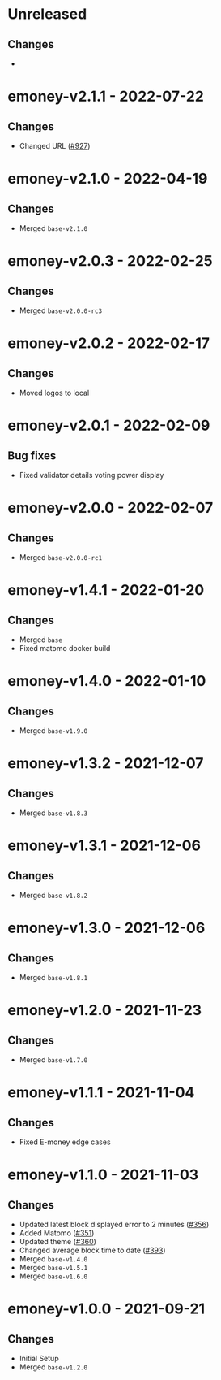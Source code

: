 # Unreleased

## Changes
- 

# emoney-v2.1.1 - 2022-07-22

## Changes
- Changed URL ([\#927](https://github.com/forbole/big-dipper-2.0-cosmos/issues/927))

# emoney-v2.1.0 - 2022-04-19

## Changes
- Merged `base-v2.1.0`

# emoney-v2.0.3 - 2022-02-25

## Changes
- Merged `base-v2.0.0-rc3`

# emoney-v2.0.2 - 2022-02-17

## Changes
- Moved logos to local

# emoney-v2.0.1 - 2022-02-09

## Bug fixes
- Fixed validator details voting power display

# emoney-v2.0.0 - 2022-02-07

## Changes
- Merged `base-v2.0.0-rc1`

# emoney-v1.4.1 - 2022-01-20

## Changes
- Merged `base`
- Fixed matomo docker build

# emoney-v1.4.0 - 2022-01-10

## Changes
- Merged `base-v1.9.0`

# emoney-v1.3.2 - 2021-12-07

## Changes
- Merged `base-v1.8.3`

# emoney-v1.3.1 - 2021-12-06

## Changes
- Merged `base-v1.8.2`

# emoney-v1.3.0 - 2021-12-06

## Changes
- Merged `base-v1.8.1`

# emoney-v1.2.0 - 2021-11-23

## Changes
- Merged `base-v1.7.0`

# emoney-v1.1.1 - 2021-11-04

## Changes
- Fixed E-money edge cases
# emoney-v1.1.0 - 2021-11-03

## Changes
- Updated latest block displayed error to 2 minutes ([\#356](https://github.com/forbole/big-dipper-2.0-cosmos/issues/356))
- Added Matomo ([\#351](https://github.com/forbole/big-dipper-2.0-cosmos/issues/351))
- Updated theme ([\#360](https://github.com/forbole/big-dipper-2.0-cosmos/issues/360))
- Changed average block time to date ([\#393](https://github.com/forbole/big-dipper-2.0-cosmos/issues/393))
- Merged `base-v1.4.0`
- Merged `base-v1.5.1`
- Merged `base-v1.6.0`

# emoney-v1.0.0 - 2021-09-21

## Changes
- Initial Setup
- Merged `base-v1.2.0`
